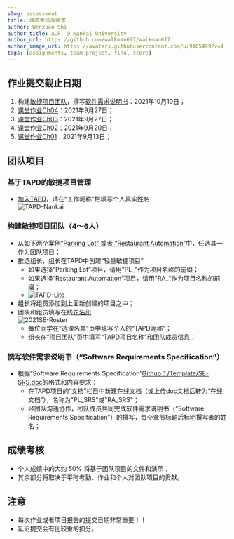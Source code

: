 ```yaml
---
slug: assessment
title: 成绩考核与要求
author: Wenxuan Shi
author_title: A.P. @ Nankai University
author_url: https://github.com/walkman617/walkman617
author_image_url: https://avatars.githubusercontent.com/u/9105499?v=4
tags: [assignments, team project, final score]
---
```


## 作业提交截止日期
1. 构建[敏捷项目团队]()，撰写[软件需求说明书](https://se.nkugame.com/blog/assessment#%E5%9B%A2%E9%98%9F%E9%A1%B9%E7%9B%AE)：2021年10月10日；
2. [课堂作业Ch04](/blog/TestQuestions4)：2021年9月27日；
3. [课堂作业Ch03](/blog/ponder3.5)：2021年9月27日；
4. [课堂作业Ch02](/blog/ponder2.4)：2021年9月20日；
5. [课堂作业Ch01](/blog/ponder1.4)：2021年9月13日；

## 团队项目
### 基于TAPD的敏捷项目管理
- [加入TAPD](https://www.tapd.cn/invite_confirms/link_invite_activate?token=5941af889072be40b5b14e72be7b4de8)，请在“工作昵称”栏填写个人真实姓名  
    ![TAPD-Nankai](/img/tutorial/tapd.png)  

### 构建敏捷项目团队（4～6人）
- 从如下两个案例[“Parking Lot” 或者 “Restaurant Automation”](https://github.com/walkman617/SE2021/tree/main/Case)中，任选其一作为团队项目；
- 推选组长，组长在TAPD中创建“轻量敏捷项目”
    - 如果选择“Parking Lot”项目，请用"PL_"作为项目名称的前缀；
    - 如果选择“Restaurant Automation”项目，请用"RA_"作为项目名称的前缀；
    - ![TAPD-Lite](/img/tutorial/tapd-lite.jpg)
- 组长将组员添加到上面新创建的项目之中；
- 团队和组员填写在线[花名册](https://docs.qq.com/sheet/DYlhXU09yRnppQXp2)  
    ![2021SE-Roster](/img/tutorial/roster.png)
    - 每位同学在“选课名单”页中填写个人的“TAPD昵称”；
    - 组长在“项目团队”页中填写“TAPD项目名称”和团队成员信息；


### 撰写软件需求说明书（“Software Requirements Specification”）
- 根据“Software Requirements Specification”[Github：/Template/SE-SRS.doc](https://github.com/walkman617/SE2021/blob/main/Template/SE-SRS.doc)的格式和内容要求：
    - 在TAPD项目的“文档”栏目中新建在线文档（或上传doc文档后转为“在线文档”），名称为"PL_SRS"或"RA_SRS"；
    - 经团队沟通协作，团队成员共同完成软件需求说明书（“Software Requirements Specification”）的撰写，每个章节标题后标明撰写者的姓名；


## 成绩考核
- 个人成绩中的大约 50% 将基于团队项目的文件和演示；
- 其余部分将取决于平时考勤、作业和个人对团队项目的贡献。

## 注意
- 每次作业或者项目报告的提交日期非常重要！！
- 延迟提交会有比较重的扣分。
